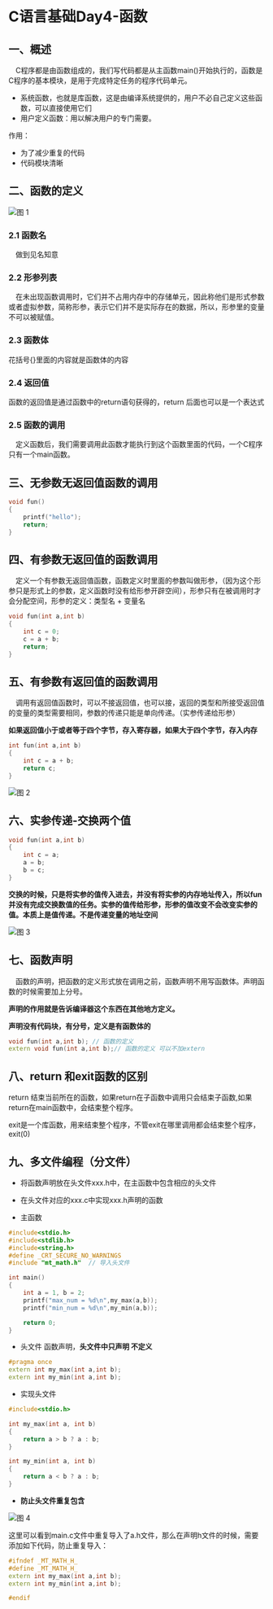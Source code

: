 # C语言基础Day4-函数

## 一、概述

&emsp;C程序都是由函数组成的，我们写代码都是从主函数main()开始执行的，函数是C程序的基本模块，是用于完成特定任务的程序代码单元。

* 系统函数，也就是库函数，这是由编译系统提供的，用户不必自己定义这些函数，可以直接使用它们
* 用户定义函数：用以解决用户的专门需要。

作用：
* 为了减少重复的代码
* 代码模块清晰


## 二、函数的定义

![图 1](../images/be9aa34799ede6d5a2105bfdbd987a0aac4b6293f7116a06be2a82a4b062994d.png)  


### 2.1 函数名
&emsp;做到见名知意

### 2.2 形参列表

&emsp;在未出现函数调用时，它们并不占用内存中的存储单元，因此称他们是形式参数或者虚拟参数，简称形参，表示它们并不是实际存在的数据，所以，形参里的变量不可以被赋值。

### 2.3 函数体

花括号{}里面的内容就是函数体的内容

### 2.4 返回值

函数的返回值是通过函数中的return语句获得的，return 后面也可以是一个表达式

### 2.5 函数的调用

&emsp;定义函数后，我们需要调用此函数才能执行到这个函数里面的代码，一个C程序只有一个main函数。

## 三、无参数无返回值函数的调用

```cpp
void fun()
{
    printf("hello");
    return;
}

```

## 四、有参数无返回值的函数调用

&emsp;定义一个有参数无返回值函数，函数定义时里面的参数叫做形参，（因为这个形参只是形式上的参数，定义函数时没有给形参开辟空间），形参只有在被调用时才会分配空间，形参的定义：类型名 + 变量名

```cpp
void fun(int a,int b)
{
    int c = 0;
    c = a + b;
    return;
}

```
## 五、有参数有返回值的函数调用

&emsp;调用有返回值函数时，可以不接返回值，也可以接，返回的类型和所接受返回值的变量的类型需要相同，参数的传递只能是单向传递。（实参传递给形参）

**如果返回值小于或者等于四个字节，存入寄存器，如果大于四个字节，存入内存**

```cpp
int fun(int a,int b)
{
    int c = a + b;
    return c;
}

```

![图 2](../images/948c58a52bdc87fff052f01edb2d94a61ad8a7d9aacecca453e9c0da104525ad.png)  

## 六、实参传递-交换两个值

```cpp
void fun(int a,int b)
{
    int c = a;
    a = b;
    b = c;
}

```

**交换的时候，只是将实参的值传入进去，并没有将实参的内存地址传入，所以fun并没有完成交换数值的任务。实参的值传给形参，形参的值改变不会改变实参的值。本质上是值传递。不是传递变量的地址空间**

![图 3](../images/9a2763a4b3b86460d4f86dcb3c799440c22b2790f1db762f6ee881931a153425.png)  


## 七、函数声明

&emsp;函数的声明，把函数的定义形式放在调用之前，函数声明不用写函数体。声明函数的时候需要加上分号。

**声明的作用就是告诉编译器这个东西在其他地方定义。**

**声明没有代码块，有分号，定义是有函数体的**

```cpp
void fun(int a,int b); // 函数的定义
extern void fun(int a,int b);// 函数的定义 可以不加extern
```

## 八、return 和exit函数的区别

return 结束当前所在的函数，如果return在子函数中调用只会结束子函数,如果return在main函数中，会结束整个程序。

exit是一个库函数，用来结束整个程序，不管exit在哪里调用都会结束整个程序，exit(0)

## 九、多文件编程（分文件）

* 将函数声明放在头文件xxx.h中，在主函数中包含相应的头文件
* 在头文件对应的xxx.c中实现xxx.h声明的函数

* 主函数
```cpp
#include<stdio.h>
#include<stdlib.h>
#include<string.h>
#define _CRT_SECURE_NO_WARNINGS
#include "mt_math.h"  // 导入头文件

int main()
{
	int a = 1, b = 2;
	printf("max_num = %d\n",my_max(a,b));
	printf("min_num = %d\n",my_min(a,b));

	return 0;
}


```

* 头文件 函数声明，**头文件中只声明 不定义**
```cpp
#pragma once
extern int my_max(int a,int b);
extern int my_min(int a,int b);
```

* 实现头文件
```cpp
#include<stdio.h>

int my_max(int a, int b)
{
	return a > b ? a : b;
}

int my_min(int a, int b)
{
	return a < b ? a : b;
}


```

* **防止头文件重复包含**

![图 4](../images/ec55bd198c320ff974eeb7ea88dd2931cb610f9e19d831fdbc34c12da854af46.png)  

这里可以看到main.c文件中重复导入了a.h文件，那么在声明h文件的时候，需要添加如下代码，防止重复导入：

```cpp
#ifndef _MT_MATH_H_
#define _MT_MATH_H_
extern int my_max(int a,int b);
extern int my_min(int a,int b);

#endif

```

